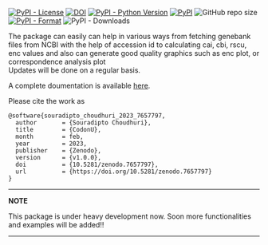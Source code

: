 [//]: # (# CodonU)

[![PyPI - License](https://img.shields.io/pypi/l/CodonU)](https://opensource.org/licenses/MIT)
[![DOI](https://zenodo.org/badge/536583655.svg)](https://zenodo.org/badge/latestdoi/536583655)
[![PyPI - Python Version](https://img.shields.io/pypi/pyversions/CodonU)](https://pypi.org/project/CodonU)
[![PyPI](https://img.shields.io/pypi/v/CodonU)](https://pypi.org/project/CodonU)
![GitHub repo size](https://img.shields.io/github/repo-size/SouradiptoC/codon_usage)
[![PyPI - Format](https://img.shields.io/pypi/format/CodonU)](https://pypi.org/project/CodonU)
![PyPI - Downloads](https://img.shields.io/pypi/dm/CodonU?label=PyPI-downloads)

The package can easily can help in various ways from fetching genebank files from NCBI with the help of accession id to
calculating cai, cbi, rscu, enc values and also can generate good quality graphics such as enc plot, or correspondence
analysis plot
<br>
Updates will be done on a regular basis.

A complete doumentation is available [here](https://github.com/SouradiptoC/codon_usage/wiki).

Please cite the work as

    @software{souradipto_choudhuri_2023_7657797,
      author       = {Souradipto Choudhuri},
      title        = {CodonU},
      month        = feb,
      year         = 2023,
      publisher    = {Zenodo},
      version      = {v1.0.0},
      doi          = {10.5281/zenodo.7657797},
      url          = {https://doi.org/10.5281/zenodo.7657797}
    }

---
**NOTE**

This package is under heavy development now. Soon more functionalities and examples will be added!!

---
